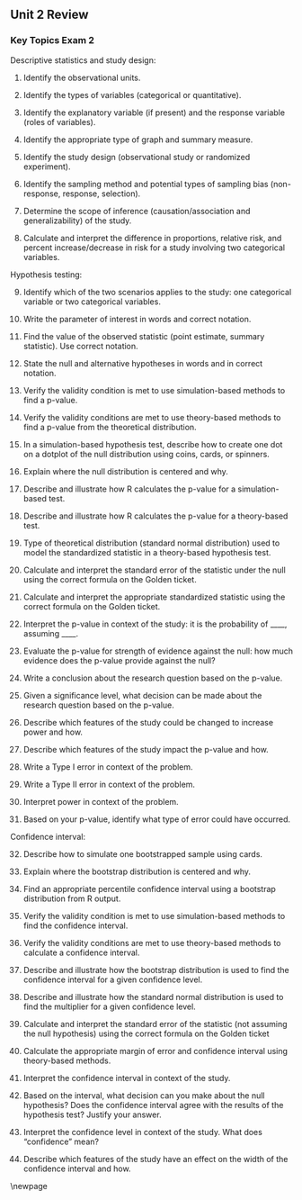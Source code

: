## Unit 2 Review

### Key Topics Exam 2

Descriptive statistics and study design:

1.	Identify the observational units.

2.	Identify the types of variables (categorical or quantitative).

3.	Identify the explanatory variable (if present) and the response variable (roles of variables).

4.	Identify the appropriate type of graph and summary measure.

5.	Identify the study design (observational study or randomized experiment).

6.	Identify the sampling method and potential types of sampling bias (non-response, response, selection).

7.	Determine the scope of inference (causation/association and generalizability) of the study.

8.	Calculate and interpret the difference in proportions, relative risk, and percent increase/decrease in risk for a study involving two categorical variables.

Hypothesis testing:

9.	Identify which of the two scenarios applies to the study: one categorical variable or two categorical variables.

10.	Write the parameter of interest in words and correct notation.

11.	Find the value of the observed statistic (point estimate, summary statistic). Use correct notation.

12.	State the null and alternative hypotheses in words and in correct notation.

13.	Verify the validity condition is met to use simulation-based methods to find a p-value.

14.	Verify the validity conditions are met to use theory-based methods to find a p-value from the theoretical distribution.

15.	In a simulation-based hypothesis test, describe how to create one dot on a dotplot of the null distribution using coins, cards, or spinners. 

16.	Explain where the null distribution is centered and why.

17.	Describe and illustrate how R calculates the p-value for a simulation-based test.

18.	Describe and illustrate how R calculates the p-value for a theory-based test.

19.	Type of theoretical distribution (standard normal distribution) used to model the standardized statistic in a theory-based hypothesis test.

20.	Calculate and interpret the standard error of the statistic under the null using the correct formula on the Golden ticket.

21.	Calculate and interpret the appropriate standardized statistic using the correct formula on the Golden ticket.

22.	Interpret the p-value in context of the study: it is the probability of ____, assuming ____.

23.	Evaluate the p-value for strength of evidence against the null: how much evidence does the p-value provide against the null?

24.	Write a conclusion about the research question based on the p-value.

25.	Given a significance level, what decision can be made about the research question based on the p-value.

26.	Describe which features of the study could be changed to increase power and how.

27.	Describe which features of the study impact the p-value and how.

28.	Write a Type I error in context of the problem.

29.	Write a Type II error in context of the problem.

30.	Interpret power in context of the problem.

31.	Based on your p-value, identify what type of error could have occurred.

Confidence interval:

32.	Describe how to simulate one bootstrapped sample using cards.

33.	Explain where the bootstrap distribution is centered and why.

34.	Find an appropriate percentile confidence interval using a bootstrap distribution from R output.

35.	Verify the validity condition is met to use simulation-based methods to find the confidence interval.

36.	Verify the validity conditions are met to use theory-based methods to calculate a confidence interval.

37.	Describe and illustrate how the bootstrap distribution is used to find the confidence interval for a given confidence level.

38.	Describe and illustrate how the standard normal distribution is used to find the multiplier for a given confidence level.

39.	Calculate and interpret the standard error of the statistic (not assuming the null hypothesis) using the correct formula on the Golden ticket

40.	Calculate the appropriate margin of error and confidence interval using theory-based methods.

41.	Interpret the confidence interval in context of the study.

42.	Based on the interval, what decision can you make about the null hypothesis?  Does the confidence interval agree with the results of the hypothesis test?  Justify your answer.

43.	Interpret the confidence level in context of the study.  What does “confidence” mean?

44.	Describe which features of the study have an effect on the width of the confidence interval and how.

\newpage

